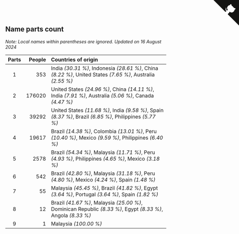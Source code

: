 ## Name parts count

*Note: Local names within parentheses are ignored.*
*Updated on 16 August 2024*

| Parts | People | Countries of origin |
| :--: | ---: | :--- |
| 1 | 353 | India *(30.31 %)*, Indonesia *(28.61 %)*, China *(8.22 %)*, United States *(7.65 %)*, Australia *(2.55 %)* |
| 2 | 176020 | United States *(24.96 %)*, China *(14.11 %)*, India *(7.91 %)*, Australia *(5.06 %)*, Canada *(4.47 %)* |
| 3 | 39292 | United States *(11.68 %)*, India *(9.58 %)*, Spain *(8.37 %)*, Brazil *(6.85 %)*, Philippines *(5.77 %)* |
| 4 | 19617 | Brazil *(14.38 %)*, Colombia *(13.01 %)*, Peru *(10.40 %)*, Mexico *(9.59 %)*, Philippines *(6.40 %)* |
| 5 | 2578 | Brazil *(54.34 %)*, Malaysia *(11.71 %)*, Peru *(4.93 %)*, Philippines *(4.65 %)*, Mexico *(3.18 %)* |
| 6 | 542 | Brazil *(42.80 %)*, Malaysia *(31.18 %)*, Peru *(4.80 %)*, Mexico *(4.24 %)*, Spain *(1.48 %)* |
| 7 | 55 | Malaysia *(45.45 %)*, Brazil *(41.82 %)*, Egypt *(3.64 %)*, Portugal *(3.64 %)*, Spain *(1.82 %)* |
| 8 | 12 | Brazil *(41.67 %)*, Malaysia *(25.00 %)*, Dominican Republic *(8.33 %)*, Egypt *(8.33 %)*, Angola *(8.33 %)* |
| 9 | 1 | Malaysia *(100.00 %)* |


<a href="https://github.com/simonkellly/wca_statistics_ireland" class="github-corner" aria-label="View source on Github"><svg width="80" height="80" viewBox="0 0 250 250" style="fill:#151513; color:#fff; position: absolute; top: 0; border: 0; right: 0;" aria-hidden="true"><path d="M0,0 L115,115 L130,115 L142,142 L250,250 L250,0 Z"></path><path d="M128.3,109.0 C113.8,99.7 119.0,89.6 119.0,89.6 C122.0,82.7 120.5,78.6 120.5,78.6 C119.2,72.0 123.4,76.3 123.4,76.3 C127.3,80.9 125.5,87.3 125.5,87.3 C122.9,97.6 130.6,101.9 134.4,103.2" fill="currentColor" style="transform-origin: 130px 106px;" class="octo-arm"></path><path d="M115.0,115.0 C114.9,115.1 118.7,116.5 119.8,115.4 L133.7,101.6 C136.9,99.2 139.9,98.4 142.2,98.6 C133.8,88.0 127.5,74.4 143.8,58.0 C148.5,53.4 154.0,51.2 159.7,51.0 C160.3,49.4 163.2,43.6 171.4,40.1 C171.4,40.1 176.1,42.5 178.8,56.2 C183.1,58.6 187.2,61.8 190.9,65.4 C194.5,69.0 197.7,73.2 200.1,77.6 C213.8,80.2 216.3,84.9 216.3,84.9 C212.7,93.1 206.9,96.0 205.4,96.6 C205.1,102.4 203.0,107.8 198.3,112.5 C181.9,128.9 168.3,122.5 157.7,114.1 C157.9,116.9 156.7,120.9 152.7,124.9 L141.0,136.5 C139.8,137.7 141.6,141.9 141.8,141.8 Z" fill="currentColor" class="octo-body"></path></svg></a><style>.github-corner:hover .octo-arm{animation:octocat-wave 560ms ease-in-out}@keyframes octocat-wave{0%,100%{transform:rotate(0)}20%,60%{transform:rotate(-25deg)}40%,80%{transform:rotate(10deg)}}@media (max-width:500px){.github-corner:hover .octo-arm{animation:none}.github-corner .octo-arm{animation:octocat-wave 560ms ease-in-out}}</style>
